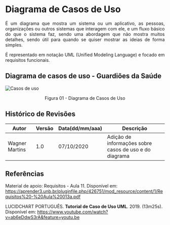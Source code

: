 # Diagrama de Casos de Uso

<p align='justify'>É um diagrama que mostra um sistema ou um aplicativo, as pessoas, organizações ou outros sistemas que interagem com ele, e um fluxo básico do que o sistema faz, sendo uma abordagem que não mostra muitos detalhes, sendo útil para quando se quiser mostrar as ideias de forma simples.</p>

<p align='justify'>É representado em notação UML (Unified Modeling Language) e focado em requisitos funcionais.</p>

## Diagrama de casos de uso - Guardiões da Saúde

![Casos de uso](https://user-images.githubusercontent.com/47457792/95368370-682b5700-08ac-11eb-9355-97a77c2f4182.png)

<p align='center'>Figura 01 - Diagrama de Casos de Uso</p>

## Histórico de Revisões

| Autor | Versão | Data(dd/mm/aaa) | Descrição
|------|-------|-------|-------
| Wagner Martins | 1.0 | 07/10/2020 | Adição de informações sobre casos de uso e do diagrama

## Referências

Material de apoio: Requisitos - Aula 11. Disponível em: <https://aprender3.unb.br/pluginfile.php/426751/mod_resource/content/1/Requisitos%20-%20Aula%20013a.pdf>

LUCIDCHART PORTUGUÊS. **Tutorial de Caso de Uso UML**. 2019. (13m25s). Disponível em: <https://www.youtube.com/watch?v=ab6eDdwS3rA&feature=youtu.be>
